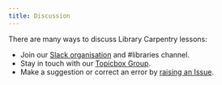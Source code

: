 ```yaml
---
title: Discussion
---
```


There are many ways to discuss Library Carpentry lessons:

- Join our [Slack organisation](https://slack-invite.carpentries.org/) and #libraries channel.
- Stay in touch with our [Topicbox Group](https://carpentries.topicbox.com/groups/discuss-library-carpentry).
- Make a suggestion or correct an error by [raising an Issue](https://github.com/LibraryCarpentry/lc-data-intro/issues).
